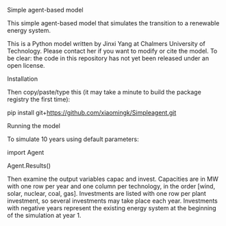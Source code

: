 Simple agent-based model

This simple agent-based model that simulates the transition to a renewable energy system.

This is a Python model written by Jinxi Yang at Chalmers University of Technology. Please contact her if you want to modify or cite the model. To be clear: the code in this repository has not yet been released under an open license.

Installation

Then copy/paste/type this (it may take a minute to build the package registry the first time):

pip install git+https://github.com/xiaomingk/Simpleagent.git

Running the model

To simulate 10 years using default parameters:

import Agent

Agent.Results()

Then examine the output variables capac and invest. Capacities are in MW with one row per year and one column per technology, in the order [wind, solar, nuclear, coal, gas]. Investments are listed with one row per plant investment, so several investments may take place each year. Investments with negative years represent the existing energy system at the beginning of the simulation at year 1.


